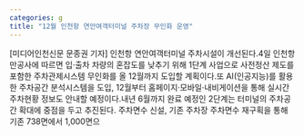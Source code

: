 ```yaml
---
categories: g
title: "12월 인천항 연안여객터미널 주차장 무인화 운영"
---
```

[미디어인천신문 문종권 기자] 인천항 연안여객터미널 주차시설이 개선된다.4일 인천항만공사에 따르면 입·출차 차량의 혼잡도를 낮추기 위해 1단계 사업으로 사전정산 제도를 포함한 주차관제시스템 무인화를 올 12월까지 도입할 계획이다.또 AI(인공지능)를 활용한 주차공간 분석시스템을 도입, 12월부터 홈페이지·모바일·내비게이션을 통해 실시간 주차현황 정보도 안내할 예정이다.내년 6월까지 완료 예정인 2단계는 터미널의 주차공간 확대에 중점을 두고 추진된다. 주차면수 신설, 기존 주차장 주차면수 재구획을 통해 기존 738면에서 1,000면으